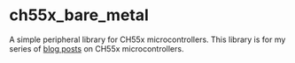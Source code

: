 # ch55x_bare_metal

A simple peripheral library for CH55x microcontrollers. This library is for my series of [blog posts](https://kprasadvnsi.com/posts/bare-metal-ch559-pt1/) on CH55x microcontrollers.

